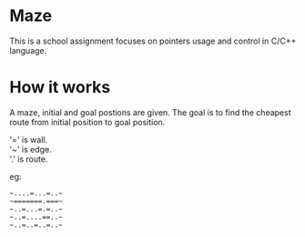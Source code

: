 # Maze
This is a school assignment focuses on pointers usage and control in C/C++ language.

# How it works
A maze, initial and goal postions are given. The goal is to find the cheapest route from initial position to goal position.

'=' is wall.    
'~' is edge.    
'.' is route.      

eg:
~~~~~~~~~~~~~
~....=...=..~
~=======.===~
~..=...=.=..~
~..=....==..~
~..=..=..=..~
~~~~~~~~~~~~~
